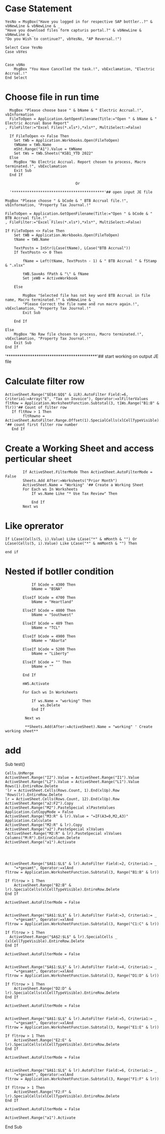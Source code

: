 # Case Statement 

    YesNo = MsgBox("Have you logged in for respective SAP bottler..?" & vbNewLine & vbNewLine & _
    "Have you download files form capturis portal.?" & vbNewLine & vbNewLine & _
    "Do you Wish to continue?", vbYesNo, "AP Reversal.!")
    
    Select Case YesNo      
    Case vbYes
    
    
    Case vbNo 
        MsgBox "You Have Cancelled the task.!", vbExclamation, "Electric Accrual.!"    
    End Select
  

  
# Choose file in run time

      MsgBox "Please choose base " & bName & " Electric Accrual.!", vbInformation 
      FileToOpen = Application.GetOpenFilename(Title:="Open " & bName & " Electric Accrual Base Report" _
    , FileFilter:="Excel Files(*.xls*),*xls*", MultiSelect:=False)
    
      If FileToOpen <> False Then
        Set tWb = Application.Workbooks.Open(FileToOpen)
        tWName = tWb.Name
        mSht.Range("A1").Value = tWName
        Set tWs = tWb.Sheets("KSB1_YTD 2022"   
      Else
        MsgBox "No Electric Accrual. Report chosen to process, Macro terminated.!", vbExclamation
        Exit Sub
      End If
                                    
                                    Or
      
      '******************************************'## open input JE file
    
    MsgBox "Please choose " & bCode & " BTB Accrual file.!", vbInformation, "Property Tax Journal.!"
    
    FileToOpen = Application.GetOpenFilename(Title:="Open " & bCode & " BTB Accrual file.!" _
    , FileFilter:="Excel Files(*.xls*),*xls*", MultiSelect:=False)
    
    If FileToOpen <> False Then
        Set tWB = Application.Workbooks.Open(FileToOpen)
        tName = tWB.Name
        
        TextPostn = InStr(LCase(tName), LCase("BTB Accrual"))
        If TextPostn <> 0 Then
            
            fName = Left(tName, TextPostn - 1) & " BTB Accrual " & fStamp & ".xlsx"
            
            tWB.SaveAs fPath & "\" & fName
            Set jeWB = ActiveWorkbook
            
        Else
            
            MsgBox "Selected file has not key word BTB Accrual in file name, Macro terminated.!" & vbNewLine & _
            "Please Correct the file name and run macro again.!", vbExclamation, "Property Tax Journal.!"
            Exit Sub
            
        End If
        
    Else
        MsgBox "No Raw file chosen to process, Macro terminated.!", vbExclamation, "Property Tax Journal.!"
        Exit Sub
    End If
'******************************************'## start working on output JE file
      

# Calculate filter row
    ActiveSheet.Range("$E$4:$Q$" & iLR).AutoFilter Field:=6, Criteria1:=Array("E", "Tax on Invoice"), Operator:=xlFilterValues
    fltRow = Application.WorksheetFunction.Subtotal(3, t1Ws.Range("B1:B" & Tlr))'## Count of filter row
       If fltRow > 1 Then
            fltRowno = ActiveSheet.AutoFilter.Range.Offset(1).SpecialCells(xlCellTypeVisible).Row '## count first filter row number     
       End If

# Create a Working Sheet and access perticular sheet

            If ActiveSheet.FilterMode Then ActiveSheet.AutoFilterMode = False 
            Sheets.Add After:=Worksheets("Prior Month")
            ActiveSheet.Name = "Working" '## Create a Working Sheet 
            For Each ws In Worksheets
                If ws.Name Like "* Use Tax Review" Then 
                
                End If
            Next ws
# Like oprerator
    If LCase(Cells(5, i).Value) Like LCase("*" & mMonth & "") Or LCase(Cells(5, i).Value) Like LCase("*" & mmMonth & "") Then
    
    end if
# Nested if botller condition

                If bCode = 4300 Then
                bName = "BSNA"
                
            ElseIf bCode = 4700 Then
                bName = "Heartland"
                
            ElseIf bCode = 4800 Then
                bName = "Southwest"
                
            ElseIf bCode = 489 Then
                bName = "TCL"
                
            ElseIf bCode = 4900 Then
                bName = "Abarta"
                
            ElseIf bCode = 5200 Then
                bName = "Liberty"
                
            ElseIf bCode = "" Then
                bName = ""
                
            End If
            
            mWS.Activate
            
            For Each ws In Worksheets
                
                If ws.Name = "working" Then
                    ws.Delete
                End If
                
             Next ws
                
             **Sheets.Add(After:=ActiveSheet).Name = "working" ' Create working sheet**






# add 

Sub test()

    Cells.UnMerge
    ActiveSheet.Range("I2").Value = ActiveSheet.Range("I1").Value
    ActiveSheet.Range("L2").Value = ActiveSheet.Range("L1").Value
    Rows(1).EntireRow.Delete
    'lr = ActiveSheet.Cells(Rows.Count, 1).End(xlUp).Row
    'Rows(lr).EntireRow.Delete
    lr = ActiveSheet.Cells(Rows.Count, 12).End(xlUp).Row
    ActiveSheet.Range("a2:F2").Copy
    ActiveSheet.Range("M2").PasteSpecial xlPasteValues
    Application.CutCopyMode = False
    ActiveSheet.Range("M3:R" & lr).Value = "=IF(A3=0,M2,A3)"
    Application.Calculate
    ActiveSheet.Range("M2:R" & lr).Copy
    ActiveSheet.Range("a2").PasteSpecial xlValues
    'ActiveSheet.Range("M2:R" & lr).PasteSpecial xlValues
    Columns("M:R").EntireColumn.Delete
    ActiveSheet.Range("a1").Activate
    
    
    
    
    ActiveSheet.Range("$A$1:$L$" & lr).AutoFilter Field:=2, Criteria1:= _
        "=*gesamt", Operator:=xlAnd
    fltrow = Application.WorksheetFunction.Subtotal(3, Range("B1:B" & lr))
        
    If fltrow > 1 Then
        ActiveSheet.Range("B2:B" & lr).SpecialCells(xlCellTypeVisible).EntireRow.Delete
    End If
    
    ActiveSheet.AutoFilterMode = False
    
    
    ActiveSheet.Range("$A$1:$L$" & lr).AutoFilter Field:=3, Criteria1:= _
        "=*gesamt", Operator:=xlAnd
    fltrow = Application.WorksheetFunction.Subtotal(3, Range("C1:C" & lr))
        
    If fltrow > 1 Then
      ActiveSheet.Range("$A$2:$L$" & lr).SpecialCells _
    (xlCellTypeVisible).EntireRow.Delete
    End If
    
    ActiveSheet.AutoFilterMode = False
    
    
    ActiveSheet.Range("$A$1:$L$" & lr).AutoFilter Field:=4, Criteria1:= _
        "=*gesamt", Operator:=xlAnd
    fltrow = Application.WorksheetFunction.Subtotal(3, Range("D1:D" & lr))
        
    If fltrow > 1 Then
        ActiveSheet.Range("D2:D" & lr).SpecialCells(xlCellTypeVisible).EntireRow.Delete
    End If
    
    ActiveSheet.AutoFilterMode = False
    
    
    ActiveSheet.Range("$A$1:$L$" & lr).AutoFilter Field:=5, Criteria1:= _
        "=*gesamt", Operator:=xlAnd
    fltrow = Application.WorksheetFunction.Subtotal(3, Range("E1:E" & lr))
        
    If fltrow > 1 Then
        ActiveSheet.Range("E2:E" & lr).SpecialCells(xlCellTypeVisible).EntireRow.Delete
    End If
    
    ActiveSheet.AutoFilterMode = False
    
    
    ActiveSheet.Range("$A$1:$L$" & lr).AutoFilter Field:=6, Criteria1:= _
        "=*gesamt", Operator:=xlAnd
    fltrow = Application.WorksheetFunction.Subtotal(3, Range("F1:F" & lr))
        
    If fltrow > 1 Then
        ActiveSheet.Range("F2:F" & lr).SpecialCells(xlCellTypeVisible).EntireRow.Delete
    End If
    
    ActiveSheet.AutoFilterMode = False
    
    ActiveSheet.Range("a1").Activate
End Sub
